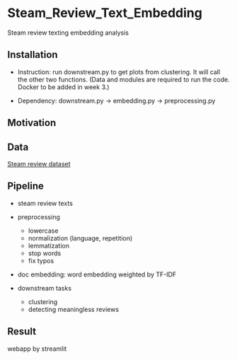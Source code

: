 # Steam_Review_Text_Embedding
Steam review texting embedding analysis

## Installation

+ Instruction: run downstream.py to get plots from clustering. It will call the other two functions. (Data and modules are required to run the code. Docker to be added in week 3.)

+ Dependency: downstream.py -> embedding.py -> preprocessing.py

## Motivation

## Data

[Steam review dataset](https://www.kaggle.com/luthfim/steam-reviews-dataset)

## Pipeline

+ steam review texts

+ preprocessing
  + lowercase
  + normalization (language, repetition)
  + lemmatization
  + stop words
  + fix typos

+ doc embedding: word embedding weighted by TF-IDF

+ downstream tasks

  + clustering
  + detecting meaningless reviews

## Result

webapp by streamlit
